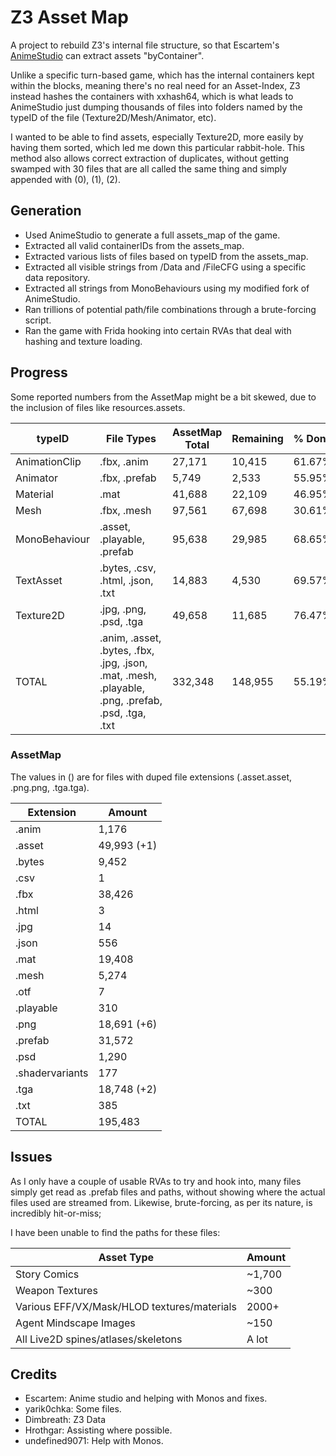 # Z3 Asset Map

A project to rebuild Z3's internal file structure, so that Escartem's [AnimeStudio](https://github.com/Escartem/AnimeStudio) can extract assets "byContainer".

Unlike a specific turn-based game, which has the internal containers kept within the blocks, meaning there's no real need for an Asset-Index, Z3 instead hashes the containers with xxhash64, which is what leads to AnimeStudio just dumping thousands of files into folders named by the typeID of the file (Texture2D/Mesh/Animator, etc).

I wanted to be able to find assets, especially Texture2D, more easily by having them sorted, which led me down this particular rabbit-hole. This method also allows correct extraction of duplicates, without getting swamped with 30 files that are all called the same thing and simply appended with (0), (1), (2).

## Generation

- Used AnimeStudio to generate a full assets_map of the game.
- Extracted all valid containerIDs from the assets_map.
- Extracted various lists of files based on typeID from the assets_map.
- Extracted all visible strings from /Data and /FileCFG using a specific data repository.
- Extracted all strings from MonoBehaviours using my modified fork of AnimeStudio.
- Ran trillions of potential path/file combinations through a brute-forcing script.
- Ran the game with Frida hooking into certain RVAs that deal with hashing and texture loading.

## Progress

Some reported numbers from the AssetMap might be a bit skewed, due to the inclusion of files like resources.assets.

| typeID        | File Types                                                                                              | AssetMap Total | Remaining | % Done |
| ------------- | ------------------------------------------------------------------------------------------------------- | -------------- | --------- | ------ |
| AnimationClip | .fbx, .anim                                                                                             | 27,171         | 10,415    | 61.67% |
| Animator      | .fbx, .prefab                                                                                           | 5,749          | 2,533     | 55.95% |
| Material      | .mat                                                                                                    | 41,688         | 22,109    | 46.95% |
| Mesh          | .fbx, .mesh                                                                                             | 97,561         | 67,698    | 30.61% |
| MonoBehaviour | .asset, .playable, .prefab                                                                              | 95,638         | 29,985    | 68.65% |
| TextAsset     | .bytes, .csv, .html, .json, .txt                                                                        | 14,883         | 4,530     | 69.57% |
| Texture2D     | .jpg, .png, .psd, .tga                                                                                  | 49,658         | 11,685    | 76.47% |
| TOTAL         | .anim, .asset, .bytes, .fbx, .jpg, .json, .mat, .mesh,<br />.playable, .png, .prefab, .psd, .tga, .txt | 332,348        | 148,955   | 55.19% |

### AssetMap

The values in () are for files with duped file extensions (.asset.asset, .png.png, .tga.tga).

| Extension       | Amount      |
| --------------- | ----------- |
| .anim           | 1,176       |
| .asset          | 49,993 (+1) |
| .bytes          | 9,452       |
| .csv            | 1           |
| .fbx            | 38,426      |
| .html           | 3           |
| .jpg            | 14          |
| .json           | 556         |
| .mat            | 19,408      |
| .mesh           | 5,274       |
| .otf            | 7           |
| .playable       | 310         |
| .png            | 18,691 (+6) |
| .prefab         | 31,572      |
| .psd            | 1,290       |
| .shadervariants | 177         |
| .tga            | 18,748 (+2) |
| .txt            | 385         |
| TOTAL           | 195,483     |

## Issues

As I only have a couple of usable RVAs to try and hook into, many files simply get read as .prefab files and paths, without showing where the actual files used are streamed from. Likewise, brute-forcing, as per its nature, is incredibly hit-or-miss;

I have been unable to find the paths for these files:

| Asset Type                                  | Amount |
| ------------------------------------------- | ------ |
| Story Comics                                | ~1,700 |
| Weapon Textures                             | ~300   |
| Various EFF/VX/Mask/HLOD textures/materials | 2000+  |
| Agent Mindscape Images                      | ~150   |
| All Live2D spines/atlases/skeletons         | A lot  |

## Credits

* Escartem: Anime studio and helping with Monos and fixes.
* yarik0chka: Some files.
* Dimbreath: Z3 Data
* Hrothgar: Assisting where possible.
* undefined9071: Help with Monos.
